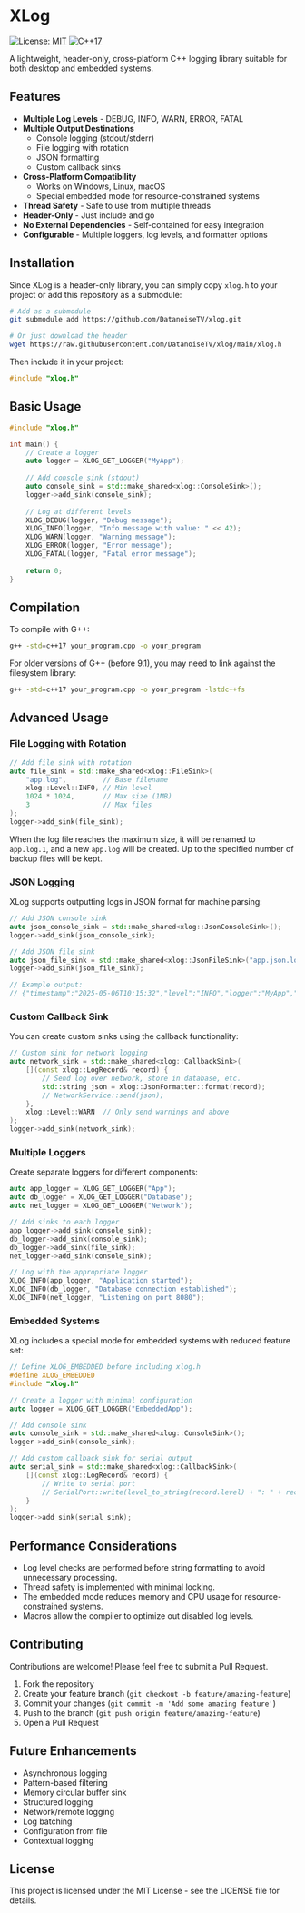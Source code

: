 # XLog

[![License: MIT](https://img.shields.io/badge/License-MIT-blue.svg)](https://opensource.org/licenses/MIT)
[![C++17](https://img.shields.io/badge/C++-17-green.svg)](https://en.cppreference.com/w/cpp/17)

A lightweight, header-only, cross-platform C++ logging library suitable for both desktop and embedded systems.

## Features

- **Multiple Log Levels** - DEBUG, INFO, WARN, ERROR, FATAL
- **Multiple Output Destinations**
  - Console logging (stdout/stderr)
  - File logging with rotation
  - JSON formatting
  - Custom callback sinks
- **Cross-Platform Compatibility**
  - Works on Windows, Linux, macOS
  - Special embedded mode for resource-constrained systems
- **Thread Safety** - Safe to use from multiple threads
- **Header-Only** - Just include and go
- **No External Dependencies** - Self-contained for easy integration
- **Configurable** - Multiple loggers, log levels, and formatter options

## Installation

Since XLog is a header-only library, you can simply copy `xlog.h` to your project or add this repository as a submodule:

```bash
# Add as a submodule
git submodule add https://github.com/DatanoiseTV/xlog.git

# Or just download the header
wget https://raw.githubusercontent.com/DatanoiseTV/xlog/main/xlog.h
```

Then include it in your project:

```cpp
#include "xlog.h"
```

## Basic Usage

```cpp
#include "xlog.h"

int main() {
    // Create a logger
    auto logger = XLOG_GET_LOGGER("MyApp");
    
    // Add console sink (stdout)
    auto console_sink = std::make_shared<xlog::ConsoleSink>();
    logger->add_sink(console_sink);
    
    // Log at different levels
    XLOG_DEBUG(logger, "Debug message");
    XLOG_INFO(logger, "Info message with value: " << 42);
    XLOG_WARN(logger, "Warning message");
    XLOG_ERROR(logger, "Error message");
    XLOG_FATAL(logger, "Fatal error message");
    
    return 0;
}
```

## Compilation

To compile with G++:

```bash
g++ -std=c++17 your_program.cpp -o your_program
```

For older versions of G++ (before 9.1), you may need to link against the filesystem library:

```bash
g++ -std=c++17 your_program.cpp -o your_program -lstdc++fs
```

## Advanced Usage

### File Logging with Rotation

```cpp
// Add file sink with rotation
auto file_sink = std::make_shared<xlog::FileSink>(
    "app.log",         // Base filename
    xlog::Level::INFO, // Min level
    1024 * 1024,       // Max size (1MB)
    3                  // Max files
);
logger->add_sink(file_sink);
```

When the log file reaches the maximum size, it will be renamed to `app.log.1`, and a new `app.log` will be created. Up to the specified number of backup files will be kept.

### JSON Logging

XLog supports outputting logs in JSON format for machine parsing:

```cpp
// Add JSON console sink
auto json_console_sink = std::make_shared<xlog::JsonConsoleSink>();
logger->add_sink(json_console_sink);

// Add JSON file sink
auto json_file_sink = std::make_shared<xlog::JsonFileSink>("app.json.log");
logger->add_sink(json_file_sink);

// Example output:
// {"timestamp":"2025-05-06T10:15:32","level":"INFO","logger":"MyApp","message":"Example message"}
```

### Custom Callback Sink

You can create custom sinks using the callback functionality:

```cpp
// Custom sink for network logging
auto network_sink = std::make_shared<xlog::CallbackSink>(
    [](const xlog::LogRecord& record) {
        // Send log over network, store in database, etc.
        std::string json = xlog::JsonFormatter::format(record);
        // NetworkService::send(json);
    },
    xlog::Level::WARN  // Only send warnings and above
);
logger->add_sink(network_sink);
```

### Multiple Loggers

Create separate loggers for different components:

```cpp
auto app_logger = XLOG_GET_LOGGER("App");
auto db_logger = XLOG_GET_LOGGER("Database");
auto net_logger = XLOG_GET_LOGGER("Network");

// Add sinks to each logger
app_logger->add_sink(console_sink);
db_logger->add_sink(console_sink);
db_logger->add_sink(file_sink);
net_logger->add_sink(console_sink);

// Log with the appropriate logger
XLOG_INFO(app_logger, "Application started");
XLOG_INFO(db_logger, "Database connection established");
XLOG_INFO(net_logger, "Listening on port 8080");
```

### Embedded Systems

XLog includes a special mode for embedded systems with reduced feature set:

```cpp
// Define XLOG_EMBEDDED before including xlog.h
#define XLOG_EMBEDDED
#include "xlog.h"

// Create a logger with minimal configuration
auto logger = XLOG_GET_LOGGER("EmbeddedApp");

// Add console sink
auto console_sink = std::make_shared<xlog::ConsoleSink>();
logger->add_sink(console_sink);

// Add custom callback sink for serial output
auto serial_sink = std::make_shared<xlog::CallbackSink>(
    [](const xlog::LogRecord& record) {
        // Write to serial port
        // SerialPort::write(level_to_string(record.level) + ": " + record.message);
    }
);
logger->add_sink(serial_sink);
```

## Performance Considerations

- Log level checks are performed before string formatting to avoid unnecessary processing.
- Thread safety is implemented with minimal locking.
- The embedded mode reduces memory and CPU usage for resource-constrained systems.
- Macros allow the compiler to optimize out disabled log levels.

## Contributing

Contributions are welcome! Please feel free to submit a Pull Request.

1. Fork the repository
2. Create your feature branch (`git checkout -b feature/amazing-feature`)
3. Commit your changes (`git commit -m 'Add some amazing feature'`)
4. Push to the branch (`git push origin feature/amazing-feature`)
5. Open a Pull Request

## Future Enhancements

- Asynchronous logging
- Pattern-based filtering
- Memory circular buffer sink
- Structured logging
- Network/remote logging
- Log batching
- Configuration from file
- Contextual logging

## License

This project is licensed under the MIT License - see the LICENSE file for details.
